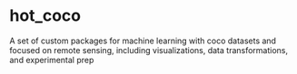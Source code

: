# hot_coco
A set of custom packages for machine learning with coco datasets and focused on remote sensing, including visualizations, data transformations, and experimental prep
